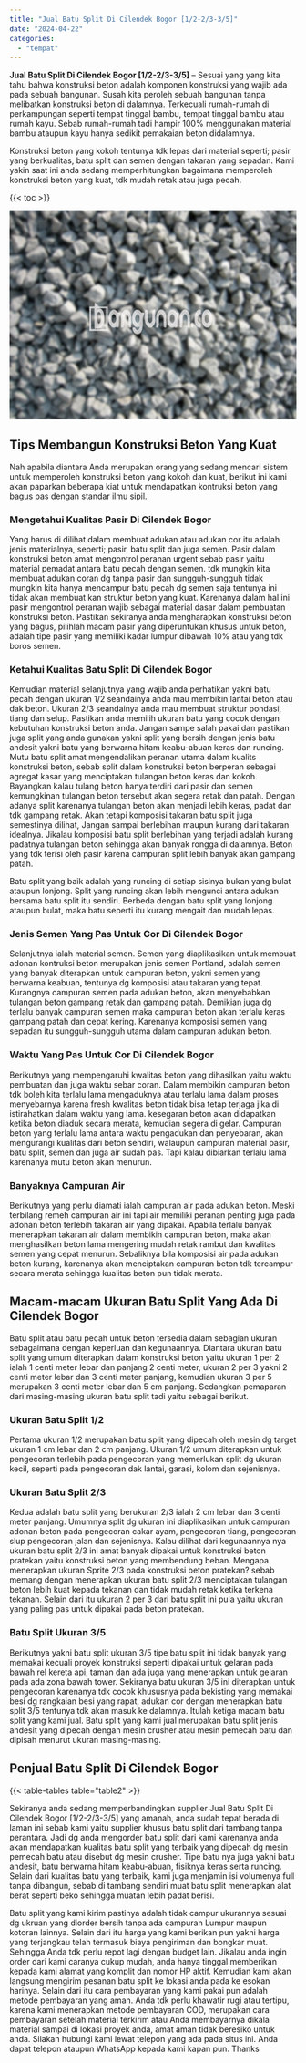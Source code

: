 ```yaml
---
title: "Jual Batu Split Di Cilendek Bogor [1/2-2/3-3/5]"
date: "2024-04-22"
categories: 
  - "tempat"
---
```


**Jual Batu Split Di Cilendek Bogor \[1/2-2/3-3/5\]** – Sesuai yang yang kita tahu bahwa konstruksi beton adalah komponen konstruksi yang wajib ada pada sebuah bangunan. Susah kita peroleh sebuah bangunan tanpa melibatkan konstruksi beton di dalamnya. Terkecuali rumah-rumah di perkampungan seperti tempat tinggal bambu, tempat tinggal bambu atau rumah kayu. Sebab rumah-rumah tadi hampir 100% menggunakan material bambu ataupun kayu hanya sedikit pemakaian beton didalamnya.

Konstruksi beton yang kokoh tentunya tdk lepas dari material seperti; pasir yang berkualitas, batu split dan semen dengan takaran yang sepadan. Kami yakin saat ini anda sedang memperhitungkan bagaimana memperoleh konstruksi beton yang kuat, tdk mudah retak atau juga pecah.

{{< toc >}}

![Jual Batu Split Di Cilendek Bogor [1/2-2/3-3/5]](/images/jual-batu-split-36.png)

## Tips Membangun Konstruksi Beton Yang Kuat

Nah apabila diantara Anda merupakan orang yang sedang mencari sistem untuk memperoleh konstruksi beton yang kokoh dan kuat, berikut ini kami akan paparkan beberapa kiat untuk mendapatkan kontruksi beton yang bagus pas dengan standar ilmu sipil.

### Mengetahui Kualitas Pasir Di Cilendek Bogor

Yang harus di dilihat dalam membuat adukan atau adukan cor itu adalah jenis materialnya, seperti; pasir, batu split dan juga semen. Pasir dalam konstruksi beton amat mengontrol peranan urgent sebab pasir yaitu material pemadat antara batu pecah dengan semen. tdk mungkin kita membuat adukan coran dg tanpa pasir dan sungguh-sungguh tidak mungkin kita hanya mencampur batu pecah dg semen saja tentunya ini tidak akan membuat kan struktur beton yang kuat. Karenanya dalam hal ini pasir mengontrol peranan wajib sebagai material dasar dalam pembuatan konstruksi beton. Pastikan sekiranya anda mengharapkan konstruksi beton yang bagus, pilihlah macam pasir yang diperuntukan khusus untuk beton, adalah tipe pasir yang memiliki kadar lumpur dibawah 10% atau yang tdk boros semen.

### Ketahui Kualitas Batu Split Di Cilendek Bogor

Kemudian material selanjutnya yang wajib anda perhatikan yakni batu pecah dengan ukuran 1/2 seandainya anda mau membikin lantai beton atau dak beton. Ukuran 2/3 seandainya anda mau membuat struktur pondasi, tiang dan selup. Pastikan anda memilih ukuran batu yang cocok dengan kebutuhan konstruksi beton anda. Jangan sampe salah pakai dan pastikan juga split yang anda gunakan yakni split yang bersih dengan jenis batu andesit yakni batu yang berwarna hitam keabu-abuan keras dan runcing. Mutu batu split amat mengendalikan peranan utama dalam kualits konstruksi beton, sebab split dalam konstruksi beton berperan sebagai agregat kasar yang menciptakan tulangan beton keras dan kokoh. Bayangkan kalau tulang beton hanya terdiri dari pasir dan semen kemungkinan tulangan beton tersebut akan segera retak dan patah. Dengan adanya split karenanya tulangan beton akan menjadi lebih keras, padat dan tdk gampang retak. Akan tetapi komposisi takaran batu split juga semestinya dilihat, Jangan sampai berlebihan maupun kurang dari takaran idealnya. Jikalau komposisi batu split berlebihan yang terjadi adalah kurang padatnya tulangan beton sehingga akan banyak rongga di dalamnya. Beton yang tdk terisi oleh pasir karena campuran split lebih banyak akan gampang patah.

Batu split yang baik adalah yang runcing di setiap sisinya bukan yang bulat ataupun lonjong. Split yang runcing akan lebih mengunci antara adukan bersama batu split itu sendiri. Berbeda dengan batu split yang lonjong ataupun bulat, maka batu seperti itu kurang mengait dan mudah lepas.

### Jenis Semen Yang Pas Untuk Cor Di Cilendek Bogor

Selanjutnya ialah material semen. Semen yang diaplikasikan untuk membuat adonan kontruksi beton merupakan jenis semen Portland, adalah semen yang banyak diterapkan untuk campuran beton, yakni semen yang berwarna keabuan, tentunya dg komposisi atau takaran yang tepat. Kurangnya campuran semen pada adukan beton, akan menyebabkan tulangan beton gampang retak dan gampang patah. Demikian juga dg terlalu banyak campuran semen maka campuran beton akan terlalu keras gampang patah dan cepat kering. Karenanya komposisi semen yang sepadan itu sungguh-sungguh utama dalam campuran adukan beton.

### Waktu Yang Pas Untuk Cor Di Cilendek Bogor

Berikutnya yang mempengaruhi kwalitas beton yang dihasilkan yaitu waktu pembuatan dan juga waktu sebar coran. Dalam membikin campuran beton tdk boleh kita terlalu lama mengaduknya atau terlalu lama dalam proses menyebarnya karena fresh kwalitas beton tidak bisa tetap terjaga jika di istirahatkan dalam waktu yang lama. kesegaran beton akan didapatkan ketika beton diaduk secara merata, kemudian segera di gelar. Campuran beton yang terlalu lama antara waktu pengadukan dan penyebaran, akan mengurangi kualitas dari beton sendiri, walaupun campuran material pasir, batu split, semen dan juga air sudah pas. Tapi kalau dibiarkan terlalu lama karenanya mutu beton akan menurun.

### Banyaknya Campuran Air

Berikutnya yang perlu diamati ialah campuran air pada adukan beton. Meski terbilang remeh campuran air ini tapi air memiliki peranan penting juga pada adonan beton terlebih takaran air yang dipakai. Apabila terlalu banyak menerapkan takaran air dalam membikin campuran beton, maka akan menghasilkan beton lama mengering mudah retak rambut dan kwalitas semen yang cepat menurun. Sebaliknya bila komposisi air pada adukan beton kurang, karenanya akan menciptakan campuran beton tdk tercampur secara merata sehingga kualitas beton pun tidak merata.

## Macam-macam Ukuran Batu Split Yang Ada Di Cilendek Bogor

Batu split atau batu pecah untuk beton tersedia dalam sebagian ukuran sebagaimana dengan keperluan dan kegunaannya. Diantara ukuran batu split yang umum diterapkan dalam konstruksi beton yaitu ukuran 1 per 2 ialah 1 centi meter lebar dan panjang 2 centi meter, ukuran 2 per 3 yakni 2 centi meter lebar dan 3 centi meter panjang, kemudian ukuran 3 per 5 merupakan 3 centi meter lebar dan 5 cm panjang. Sedangkan pemaparan dari masing-masing ukuran batu split tadi yaitu sebagai berikut.

### Ukuran Batu Split 1/2

Pertama ukuran 1/2 merupakan batu split yang dipecah oleh mesin dg target ukuran 1 cm lebar dan 2 cm panjang. Ukuran 1/2 umum diterapkan untuk pengecoran terlebih pada pengecoran yang memerlukan split dg ukuran kecil, seperti pada pengecoran dak lantai, garasi, kolom dan sejenisnya.

### Ukuran Batu Split 2/3

Kedua adalah batu split yang berukuran 2/3 ialah 2 cm lebar dan 3 centi meter panjang. Umumnya split dg ukuran ini diaplikasikan untuk campuran adonan beton pada pengecoran cakar ayam, pengecoran tiang, pengecoran slup pengecoran jalan dan sejenisnya. Kalau dilihat dari kegunaannya nya ukuran batu split 2/3 ini amat banyak dipakai untuk konstruksi beton pratekan yaitu konstruksi beton yang membendung beban. Mengapa menerapkan ukuran Sprite 2/3 pada konstruksi beton pratekan? sebab memang dengan menerapkan ukuran batu split 2/3 menciptakan tulangan beton lebih kuat kepada tekanan dan tidak mudah retak ketika terkena tekanan. Selain dari itu ukuran 2 per 3 dari batu split ini pula yaitu ukuran yang paling pas untuk dipakai pada beton pratekan.

### Batu Split Ukuran 3/5

Berikutnya yakni batu split ukuran 3/5 tipe batu split ini tidak banyak yang memakai kecuali proyek konstruksi seperti dipakai untuk gelaran pada bawah rel kereta api, taman dan ada juga yang menerapkan untuk gelaran pada ada zona bawah tower. Sekiranya batu ukuran 3/5 ini diterapkan untuk pengecoran karenanya tdk cocok khususnya pada bekisting yang memakai besi dg rangkaian besi yang rapat, adukan cor dengan menerapkan batu split 3/5 tentunya tdk akan masuk ke dalamnya. Itulah ketiga macam batu split yang kami jual. Batu split yang kami jual merupakan batu split jenis andesit yang dipecah dengan mesin crusher atau mesin pemecah batu dan dipisah menurut ukuran masing-masing.

## Penjual Batu Split Di Cilendek Bogor

{{< table-tables table="table2" >}}

Sekiranya anda sedang memperbandingkan supplier Jual Batu Split Di Cilendek Bogor \[1/2-2/3-3/5\] yang amanah, anda sudah tepat berada di laman ini sebab kami yaitu supplier khusus batu split dari tambang tanpa perantara. Jadi dg anda mengorder batu split dari kami karenanya anda akan mendapatkan kualitas batu split yang terbaik yang dipecah dg mesin pemecah batu atau disebut dg mesin crusher. Tipe batu nya juga yakni batu andesit, batu berwarna hitam keabu-abuan, fisiknya keras serta runcing. Selain dari kualitas batu yang terbaik, kami juga menjamin isi volumenya full tanpa dibangun, sebab di tambang sendiri muat batu split menerapkan alat berat seperti beko sehingga muatan lebih padat berisi.

Batu split yang kami kirim pastinya adalah tidak campur ukurannya sesuai dg ukruan yang diorder bersih tanpa ada campuran Lumpur maupun kotoran lainnya. Selain dari itu harga yang kami berikan pun yakni harga yang terjangkau telah termasuk biaya pengiriman dan bongkar muat. Sehingga Anda tdk perlu repot lagi dengan budget lain. Jikalau anda ingin order dari kami caranya cukup mudah, anda hanya tinggal memberikan kepada kami alamat yang komplit dan nomor HP aktif. Kemudian kami akan langsung mengirim pesanan batu split ke lokasi anda pada ke esokan harinya. Selain dari itu cara pembayaran yang kami pakai pun adalah metode pembayaran yang aman. Anda tdk perlu khawatir rugi atau tertipu, karena kami menerapkan metode pembayaran COD, merupakan cara pembayaran setelah material terkirim atau Anda membayarnya dikala material sampai di lokasi proyek anda, amat aman tidak beresiko untuk anda. Silakan hubungi kami lewat telepon yang ada pada situs ini. Anda dapat telepon ataupun WhatsApp kepada kami kapan pun. Thanks
